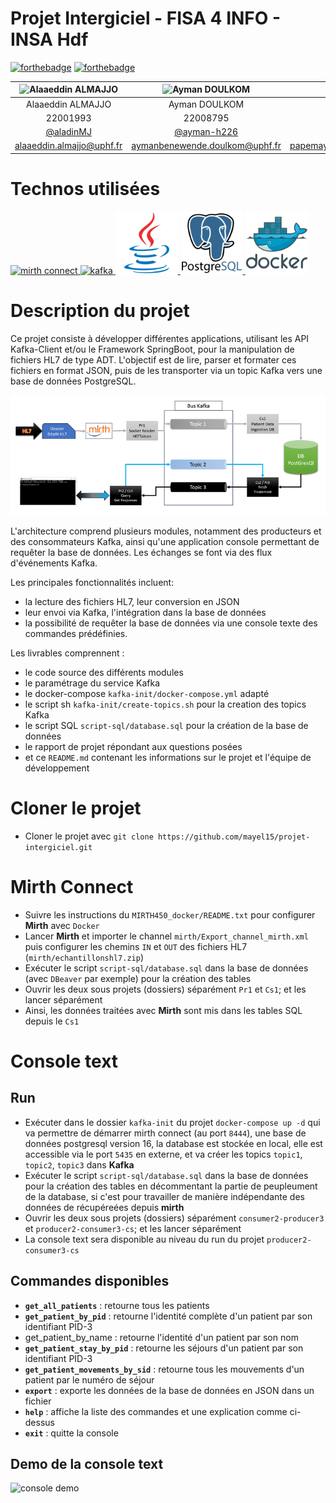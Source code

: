 # Projet Intergiciel - FISA 4 INFO - INSA Hdf
[![forthebadge](http://forthebadge.com/images/badges/built-with-love.svg)](https://github.com/mayel15/projet-intergiciel) [![forthebadge](https://forthebadge.com/images/badges/made-with-java.png)](https://github.com/mayel15/projet-intergiciel)

| ![Alaaeddin ALMAJJO](https://avatars.githubusercontent.com/u/77294802?v=4)  | ![Ayman DOULKOM](https://avatars.githubusercontent.com/u/116734751?v=4)          | ![Pape THIAM](https://avatars.githubusercontent.com/u/97792012?v=4) |
| :--------------: | :--------------: | :--------------: |
| Alaaeddin ALMAJJO | Ayman DOULKOM        | Pape THIAM  |
| 22001993  | 22008795           | 22009010  |
| [@aladinMJ](https://github.com/aladinMJ) | [@ayman-h226](https://github.com/ayman-h226)        | [@mayel15](https://github.com/mayel15)  |
| alaaeddin.almajjo@uphf.fr  | aymanbenewende.doulkom@uphf.fr           | papemayeldiagne.thiam@uphf.fr  |

# Technos utilisées

<a href="https://github.com/nextgenhealthcare/connect" target="_blank" rel="noreferrer"> <img src="https://imgs.search.brave.com/IJhQoF6ymM5JPT7_Jn6SHWO8dj8NggPgkQE1gYJ72zo/rs:fit:500:0:0/g:ce/aHR0cHM6Ly93d3cu/bWVkaXRlY3MuY29t/L3dwLWNvbnRlbnQv/dXBsb2Fkcy9taXJ0/aC1sb2dvLndlYnA" alt="mirth connect" width="175" height="100"/> </a> <a href="https://kafka.apache.org/" target="_blank" rel="noreferrer"> <img src="https://imgs.search.brave.com/vUNX5vHj053oH8GdZXva9X8byPP-0OQMCLXSgv3rLtU/rs:fit:500:0:0/g:ce/aHR0cHM6Ly9zdGF0/aWMud2lraWEubm9j/b29raWUubmV0L2xv/Z29wZWRpYS9pbWFn/ZXMvZC9kOC9BcGFj/aGVfS2Fma2FfTG9n/by5qcGcvcmV2aXNp/b24vbGF0ZXN0L3Nj/YWxlLXRvLXdpZHRo/LWRvd24vMzAwP2Ni/PTIwMjIwNzAzMDIz/NjEz.jpeg" alt="kafka" width="260" height="100"/> </a> <a href="https://www.java.com" target="_blank" rel="noreferrer"> <img src="https://raw.githubusercontent.com/devicons/devicon/master/icons/java/java-original.svg" alt="java" width="100" height="100"/> </a>  <a href="https://www.postgresql.org" target="_blank" rel="noreferrer"> <img src="https://raw.githubusercontent.com/devicons/devicon/master/icons/postgresql/postgresql-original-wordmark.svg" alt="postgresql" width="100" height="100"/> </a> </a> <a href="https://www.docker.com/" target="_blank" rel="noreferrer"> <img src="https://raw.githubusercontent.com/devicons/devicon/master/icons/docker/docker-original-wordmark.svg" alt="docker" width="100" height="100"/> </a>

# Description du projet 

Ce projet consiste à développer différentes applications, utilisant les API Kafka-Client et/ou le Framework SpringBoot, pour la manipulation de fichiers HL7 de type ADT. L'objectif est de lire, parser et formater ces fichiers en format JSON, puis de les transporter via un topic Kafka vers une base de données PostgreSQL.

![synoptique des echanges](assets/synoptique-echanges.png)

L'architecture comprend plusieurs modules, notamment des producteurs et des consommateurs Kafka, ainsi qu'une application console permettant de requêter la base de données. Les échanges se font via des flux d'événements Kafka.

Les principales fonctionnalités incluent:
- la lecture des fichiers HL7, leur conversion en JSON
- leur envoi via Kafka, l'intégration dans la base de données
- la possibilité de requêter la base de données via une console texte des commandes prédéfinies.

Les livrables comprennent :
- le code source des différents modules
- le paramétrage du service Kafka
- le docker-compose `kafka-init/docker-compose.yml` adapté
- le script sh `kafka-init/create-topics.sh` pour la creation des topics Kafka
- le script SQL `script-sql/database.sql` pour la création de la base de données
- le rapport de projet répondant aux questions posées
- et ce `README.md` contenant les informations sur le projet et l'équipe de développement

# Cloner le projet

- Cloner le projet avec `git clone https://github.com/mayel15/projet-intergiciel.git`

# Mirth Connect

- Suivre les instructions du `MIRTH450_docker/README.txt` pour configurer **Mirth** avec `Docker`
- Lancer **Mirth** et importer le channel `mirth/Export_channel_mirth.xml` puis configurer les chemins `IN` et `OUT` des fichiers HL7 (`mirth/echantillonshl7.zip`)
- Exécuter le script `script-sql/database.sql` dans la base de données (avec `DBeaver` par exemple) pour la création des tables
- Ouvrir les deux sous projets (dossiers) séparément `Pr1` et `Cs1`; et les lancer séparément
- Ainsi, les données traitées avec **Mirth** sont mis dans les tables SQL depuis le `Cs1`

# Console text 

## Run
- Exécuter dans le dossier `kafka-init` du projet `docker-compose up -d` qui va permettre de démarrer mirth connect (au port `8444`), une base de données postgresql version 16, la database est stockée en local, elle est accessible via le port `5435` en externe, et va créer les topics `topic1`, `topic2`, `topic3` dans **Kafka**
- Exécuter le script `script-sql/database.sql` dans la base de données pour la création des tables en décommentant la partie de peupleument de la database, si c'est pour travailler de manière indépendante des données de récupéreées depuis **mirth**
- Ouvrir les deux sous projets (dossiers) séparément `consumer2-producer3` et `producer2-consumer3-cs`; et les lancer séparément
- La console text sera disponible au niveau du run du projet `producer2-consumer3-cs`
  
## Commandes disponibles
- **`get_all_patients`** : retourne tous les patients
- **`get_patient_by_pid`** : retourne l'identité complète d'un patient par son identifiant PID-3
- get_patient_by_name : retourne l'identité d'un patient par son nom
- **`get_patient_stay_by_pid`** : retourne les séjours d'un patient par son identifiant PID-3
- **`get_patient_movements_by_sid`** : retourne tous les mouvements d'un patient par le numéro de séjour
- **`export`** : exporte les données de la base de données en JSON dans un fichier
- **`help`** : affiche la liste des commandes et une explication comme ci-dessus
- **`exit`** : quitte la console

## Demo de la console text
![console demo](assets/console-demo.gif)
